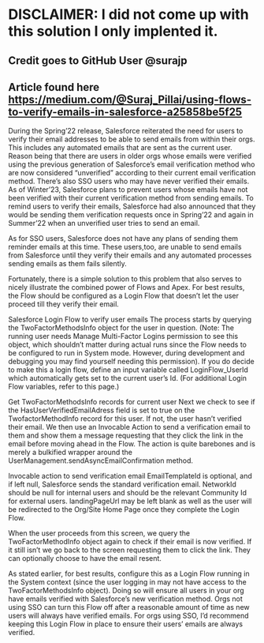 # DISCLAIMER: I did not come up with this solution I only implented it.
## Credit goes to GitHub User @surajp
## Article found here https://medium.com/@Suraj_Pillai/using-flows-to-verify-emails-in-salesforce-a25858be5f25

During the Spring’22 release, Salesforce reiterated the need for users to verify their email addresses to be able to send emails from within their orgs. This includes any automated emails that are sent as the current user. Reason being that there are users in older orgs whose emails were verified using the previous generation of Salesforce’s email verification method who are now considered “unverified” according to their current email verification method. There’s also SSO users who may have never verified their emails. As of Winter’23, Salesforce plans to prevent users whose emails have not been verified with their current verification method from sending emails. To remind users to verify their emails, Salesforce had also announced that they would be sending them verification requests once in Spring’22 and again in Summer’22 when an unverified user tries to send an email.

As for SSO users, Salesforce does not have any plans of sending them reminder emails at this time. These users,too, are unable to send emails from Salesforce until they verify their emails and any automated processes sending emails as them fails silently.

Fortunately, there is a simple solution to this problem that also serves to nicely illustrate the combined power of Flows and Apex. For best results, the Flow should be configured as a Login Flow that doesn’t let the user proceed till they verify their email.

Salesforce Login Flow to verify user emails
The process starts by querying the TwoFactorMethodsInfo object for the user in question. (Note: The running user needs Manage Multi-Factor Logins permission to see this object, which shouldn’t matter during actual runs since the Flow needs to be configured to run in System mode. However, during development and debugging you may find yourself needing this permission). If you do decide to make this a login flow, define an input variable called LoginFlow_UserId which automatically gets set to the current user’s Id. (For additional Login Flow variables, refer to this page.)

Get TwoFactorMethodsInfo records for current user
Next we check to see if the HasUserVerifiedEmailAdress field is set to true on the TwofactorMethodInfo record for this user. If not, the user hasn’t verified their email. We then use an Invocable Action to send a verification email to them and show them a message requesting that they click the link in the email before moving ahead in the Flow. The action is quite barebones and is merely a bulkified wrapper around the UserManagement.sendAsyncEmailConfirmation method.

Invocable action to send verification email
EmailTemplateId is optional, and if left null, Salesforce sends the standard verification email. NetworkId should be null for internal users and should be the relevant Community Id for external users. landingPageUrl may be left blank as well as the user will be redirected to the Org/Site Home Page once they complete the Login Flow.

When the user proceeds from this screen, we query the TwoFactorMethodInfo object again to check if their email is now verified. If it still isn’t we go back to the screen requesting them to click the link. They can optionally choose to have the email resent.

As stated earlier, for best results, configure this as a Login Flow running in the System context (since the user logging in may not have access to the TwoFactorMethodsInfo object). Doing so will ensure all users in your org have emails verified with Salesforce’s new verification method. Orgs not using SSO can turn this Flow off after a reasonable amount of time as new users will always have verified emails. For orgs using SSO, I’d recommend keeping this Login Flow in place to ensure their users’ emails are always verified.
